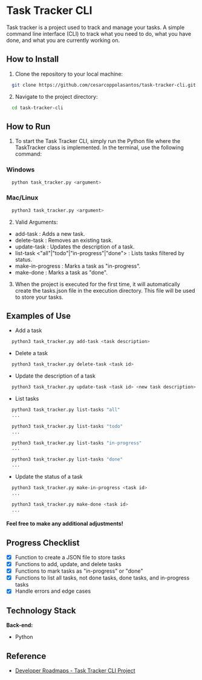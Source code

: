 # Task Tracker CLI

Task tracker is a project used to track and manage your tasks. A simple command line interface (CLI) to track what you need to do, what you have done, and what you are currently working on.

## How to Install

1. Clone the repository to your local machine:

```bash
  git clone https://github.com/cesarcoppolasantos/task-tracker-cli.git
```

2. Navigate to the project directory:

```bash
  cd task-tracker-cli
```


## How to Run

1. To start the Task Tracker CLI, simply run the Python file where the TaskTracker class is implemented. In the terminal, use the following command:
### Windows
```bash
  python task_tracker.py <argument>
```
### Mac/Linux
```bash
  python3 task_tracker.py <argument>
```
2. Valid Arguments:
- add-task <task description> : Adds a new task.
- delete-task <task id> : Removes an existing task.
- update-task <task id> <new task description> : Updates the description of a task.
- list-task <"all"|"todo"|"in-progress"|"done"> : Lists tasks filtered by status.
- make-in-progress <task id> : Marks a task as "in-progress".
- make-done <task id> : Marks a task as "done".


3. When the project is executed for the first time, it will automatically create the tasks.json file in the execution directory. This file will be used to store your tasks.


## Examples of Use

- Add a task
```bash
  python3 task_tracker.py add-task <task description>
```

- Delete a task
```bash
  python3 task_tracker.py delete-task <task id>
```

- Update the description of a task
```bash
  python3 task_tracker.py update-task <task id> <new task description>
```

- List tasks
```bash
  python3 task_tracker.py list-tasks "all"
  ...

  python3 task_tracker.py list-tasks "todo"
  ...

  python3 task_tracker.py list-tasks "in-progress"
  ...

  python3 task_tracker.py list-tasks "done"
  ...
```

- Update the status of a task
```bash
  python3 task_tracker.py make-in-progress <task id>
  ...

  python3 task_tracker.py make-done <task id>
  ...
```

#### Feel free to make any additional adjustments!

## Progress Checklist

- [x] Function to create a JSON file to store tasks
- [x] Functions to add, update, and delete tasks
- [x] Functions to mark tasks as "in-progress" or "done"
- [x] Functions to list all tasks, not done tasks, done tasks, and in-progress tasks
- [x] Handle errors and edge cases

## Technology Stack

**Back-end:** 
- Python

## Reference

 - [Developer Roadmaps - Task Tracker CLI Project](https://roadmap.sh/projects/task-tracker)
